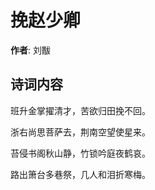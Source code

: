 # 挽赵少卿

**作者**: 刘黻

## 诗词内容

班升金掌擢清才，苦欲归田挽不回。

浙右尚思菩萨去，荆南空望使星来。

苔侵书阁秋山静，竹锁吟庭夜鹤哀。

路出箫台多巷祭，几人和泪折寒梅。

